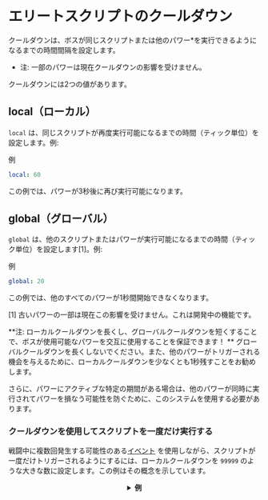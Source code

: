 # エリートスクリプトのクールダウン

クールダウンは、ボスが同じスクリプトまたは他のパワー\*を実行できるようになるまでの時間間隔を設定します。

- 注: 一部のパワーは現在クールダウンの影響を受けません。

クールダウンには2つの値があります。

## local（ローカル）

`local` は、同じスクリプトが再度実行可能になるまでの時間（ティック単位）を設定します。例:

例

```yaml
local: 60
```

この例では、パワーが3秒後に再び実行可能になります。

## global（グローバル）

`global` は、他のスクリプトまたはパワーが実行可能になるまでの時間（ティック単位）を設定します\[1\]。例:

例

```yaml
global: 20
```

この例では、他のすべてのパワーが1秒間開始できなくなります。

[1] 古いパワーの一部は現在この影響を受けません。これは開発中の機能です。

**注: ローカルクールダウンを長くし、グローバルクールダウンを短くすることで、ボスが使用可能なパワーを交互に使用することを保証できます！
** グローバルクールダウンを長くしないでください。また、他のパワーがトリガーされる機会を与えるために、ローカルクールダウンを少なくとも1秒残すことをお勧めします。

さらに、パワーにアクティブな特定の期間がある場合は、他のパワーが同時に実行されてパワーを損なう可能性を防ぐために、このシステムを使用する必要があります。

### クールダウンを使用してスクリプトを一度だけ実行する

戦闘中に複数回発生する可能性のある[イベント]($language$/elitemobs/elitescript_events.md)
を使用しながら、スクリプトが一度だけトリガーされるようにするには、ローカルクールダウンを `99999`
のような大きな数に設定します。この例はその概念を示しています。

<div align="center">

<details> 

<summary><b>例</b></summary>

<div align="left">

```yaml
eliteScript:
  SetMeOnFireOnlyOnce:
    Events:
    - EliteMobDamagedByPlayerEvent
    Actions:
    - action: SET_ON_FIRE
      duration: 60
      Target:
      targetType: DIRECT_TARGET
    Cooldowns:
    local: 99999
    global: 50
```

このシナリオでは、`EliteMobDamagedByPlayerEvent` が `SET_ON_FIRE`
アクションをトリガーします。クールダウンがない場合、プレイヤーがモンスターを攻撃するたびにアクションがアクティブになります。

ただし、ローカルクールダウンが `99999` に設定されている場合、アクションは `99999` ティック（83分）ごとに1回だけトリガーされます。

</div>

</details>

</div>
